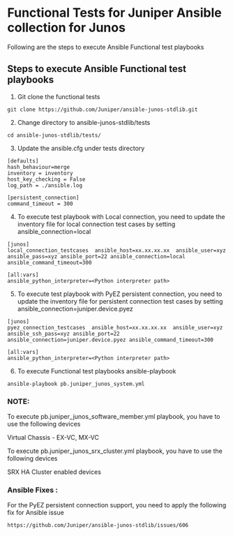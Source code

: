 # Functional Tests for Juniper Ansible collection for Junos

Following are the steps to execute Ansible Functional test playbooks

## Steps to execute Ansible Functional test playbooks

1. Git clone the functional tests 
```
git clone https://github.com/Juniper/ansible-junos-stdlib.git
```
2. Change directory to ansible-junos-stdlib/tests
```
cd ansible-junos-stdlib/tests/
```
3. Update the ansible.cfg under tests directory 
```
[defaults]
hash_behaviour=merge
inventory = inventory
host_key_checking = False
log_path = ./ansible.log

[persistent_connection]
command_timeout = 300
```
4. To execute test playbook with Local connection, you need to update the inventory file for local connection test cases by setting ansible_connection=local
```
[junos]
local_connection_testcases  ansible_host=xx.xx.xx.xx  ansible_user=xyz  ansible_pass=xyz ansible_port=22 ansible_connection=local ansible_command_timeout=300

[all:vars]
ansible_python_interpreter=<Python interpreter path>
```
5. To execute test playbook with PyEZ persistent connection, you need to update the inventory file for persistent connection test cases by setting ansible_connection=juniper.device.pyez
``` 
[junos]
pyez_connection_testcases  ansible_host=xx.xx.xx.xx  ansible_user=xyz  ansible_ssh_pass=xyz ansible_port=22 ansible_connection=juniper.device.pyez ansible_command_timeout=300

[all:vars]
ansible_python_interpreter=<Python interpreter path>
```
6. To execute Functional test playbooks
ansible-playbook <playbook name>
```
ansible-playbook pb.juniper_junos_system.yml
```
### NOTE: 

To execute pb.juniper_junos_software_member.yml playbook, you have to use the following devices

Virtual Chassis - EX-VC, MX-VC 

To execute pb.juniper_junos_srx_cluster.yml playbook, you have to use the following devices

SRX HA Cluster enabled devices

### Ansible Fixes :
For the PyEZ persistent connection support, you need to apply the following fix for Ansible issue 
```
https://github.com/Juniper/ansible-junos-stdlib/issues/606
```